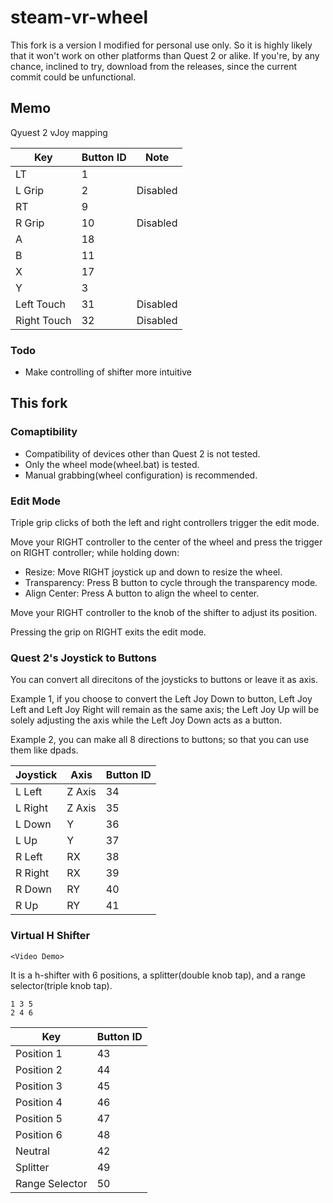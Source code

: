 # steam-vr-wheel

This fork is a version I modified for personal use only. So it is highly likely that it won't work on other platforms than Quest 2 or alike. If you're, by any chance, inclined to try, download from the releases, since the current commit could be unfunctional.

## Memo

Qyuest 2 vJoy mapping

|Key|Button ID|Note|
|-|-|-|
|LT|1||
|L Grip|2|Disabled|
|RT|9||
|R Grip|10|Disabled|
|A|18||
|B|11||
|X|17||
|Y|3||
|Left Touch|31|Disabled|
|Right Touch|32|Disabled|

### Todo

- Make controlling of shifter more intuitive

## This fork

### Comaptibility

- Compatibility of devices other than Quest 2 is not tested.
- Only the wheel mode(wheel.bat) is tested.
- Manual grabbing(wheel configuration) is recommended.

### Edit Mode

Triple grip clicks of both the left and right controllers trigger the edit mode.

Move your RIGHT controller to the center of the wheel and press the trigger on RIGHT controller; while holding down:
- Resize: Move RIGHT joystick up and down to resize the wheel.
- Transparency: Press B button to cycle through the transparency mode.
- Align Center: Press A button to align the wheel to center.

Move your RIGHT controller to the knob of the shifter to adjust its position.

Pressing the grip on RIGHT exits the edit mode.

### Quest 2's Joystick to Buttons

You can convert all direcitons of the joysticks to buttons or leave it as axis.

Example 1, if you choose to convert the Left Joy Down to button, Left Joy Left and Left Joy Right will remain as the same axis; the Left Joy Up will be solely adjusting the axis while the Left Joy Down acts as a button.

Example 2, you can make all 8 directions to buttons; so that you can use them like dpads.

|Joystick|Axis|Button ID|
|-|-|-|
|L Left|Z Axis|34|
|L Right|Z Axis|35|
|L Down|Y|36|
|L Up|Y|37|
|R Left|RX|38|
|R Right|RX|39|
|R Down|RY|40|
|R Up|RY|41|

### Virtual H Shifter

```text
<Video Demo>
```

It is a h-shifter with 6 positions, a splitter(double knob tap), and a range selector(triple knob tap).

```text
1 3 5
2 4 6
```
|Key|Button ID|
|-|-|
|Position 1|43|
|Position 2|44|
|Position 3|45|
|Position 4|46|
|Position 5|47|
|Position 6|48|
|Neutral|42|
|Splitter|49|
|Range Selector|50|
